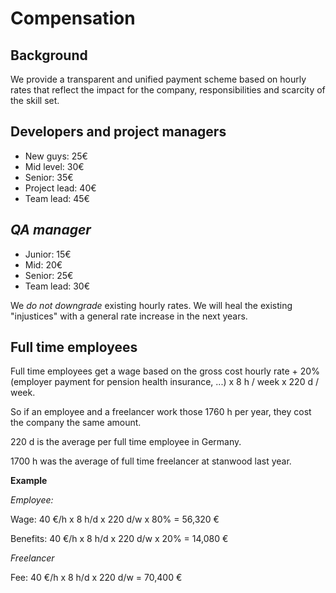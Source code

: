 # Compensation

## Background

We provide a transparent and unified payment scheme based on hourly rates that reflect the impact for the company, responsibilities and scarcity of the skill set.

## Developers and project managers

- New guys: 25€
- Mid level: 30€
- Senior: 35€
- Project lead: 40€
- Team lead: 45€

## *QA manager*

- Junior: 15€
- Mid: 20€
- Senior: 25€
- Team lead: 30€

We *do not downgrade* existing hourly rates. We will heal the existing "injustices" with a general rate increase in the next years.

## Full time employees

Full time employees get a wage based on the gross cost hourly rate + 20% (employer payment for pension health insurance, ...) x 8 h / week x 220 d / week.


So if an employee and a freelancer work those 1760 h per year, they cost the company the same amount.

220 d is the average per full time employee in Germany.

1700 h was the average of full time freelancer at stanwood last year.

**Example**


*Employee:*

Wage: 40 €/h x 8 h/d x 220 d/w x 80% = 56,320 €

Benefits: 40 €/h x 8 h/d x 220 d/w x 20% = 14,080 €

*Freelancer*

Fee: 40 €/h x 8 h/d x 220 d/w = 70,400 €

